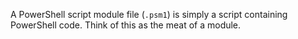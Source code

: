 A PowerShell script module file (`.psm1`) is simply a script containing PowerShell code. Think of this as the meat of a module.
